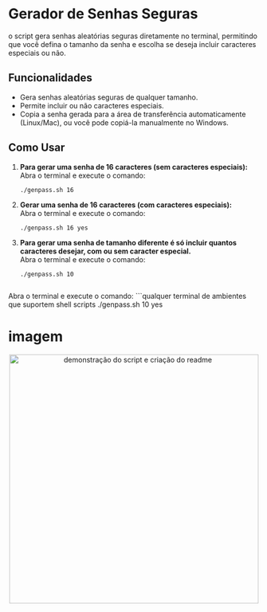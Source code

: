 # Gerador de Senhas Seguras

o script gera senhas aleatórias seguras diretamente no terminal, permitindo que você defina o tamanho da senha e escolha se deseja incluir caracteres especiais ou não.

## Funcionalidades

- Gera senhas aleatórias seguras de qualquer tamanho.
- Permite incluir ou não caracteres especiais.
- Copia a senha gerada para a área de transferência automaticamente (Linux/Mac), ou você pode copiá-la manualmente no Windows.

## Como Usar

1. **Para gerar uma senha de 16 caracteres (sem caracteres especiais):**  
   Abra o terminal e execute o comando:
   ```qualquer terminal de ambientes que suportem shell scripts
   ./genpass.sh 16

2. **Gerar uma senha de 16 caracteres (com caracteres especiais):**  
   Abra o terminal e execute o comando:
   ```qualquer terminal de ambientes que suportem shell scripts
   ./genpass.sh 16 yes

3. **Para gerar uma senha de tamanho diferente é só incluir quantos caracteres desejar, com ou sem caracter especial.**  
   Abra o terminal e execute o comando:
   ```qualquer terminal de ambientes que suportem shell scripts
   ./genpass.sh 10
 
 Abra o terminal e execute o comando:
    ```qualquer terminal de ambientes que suportem shell scripts
     ./genpass.sh 10 yes 

# imagem

<p align="center">
  <img src="image.png" alt="demonstração do script e criação do readme" width="500"/>
</p>